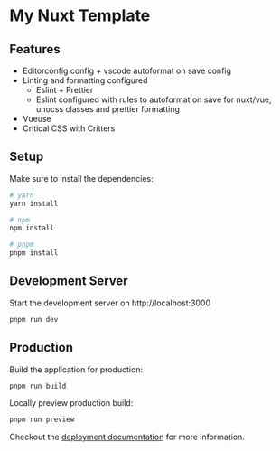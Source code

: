 # My Nuxt Template

## Features

* Editorconfig config + vscode autoformat on save config
* Linting and formatting configured
	* Eslint + Prettier
	* Eslint configured with rules to autoformat on save for nuxt/vue, unocss classes and prettier formatting
* Vueuse
* Critical CSS with Critters

## Setup

Make sure to install the dependencies:

```bash
# yarn
yarn install

# npm
npm install

# pnpm
pnpm install
```

## Development Server

Start the development server on http://localhost:3000

```bash
pnpm run dev
```

## Production

Build the application for production:

```bash
pnpm run build
```

Locally preview production build:

```bash
pnpm run preview
```

Checkout the [deployment documentation](https://v3.nuxtjs.org/guide/deploy/presets) for more information.
